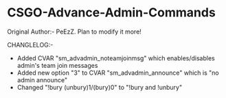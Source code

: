 # CSGO-Advance-Admin-Commands
Original Author:- PeEzZ. Plan to modify it more!

CHANGLELOG:-
* Added CVAR "sm_advadmin_noteamjoinmsg" which enables/disables admin's team join messages
* Added new option "3" to CVAR "sm_advadmin_announce" which is "no admin announce"
*  Changed "!bury (unbury)1/(bury)0" to "!bury and !unbury"
